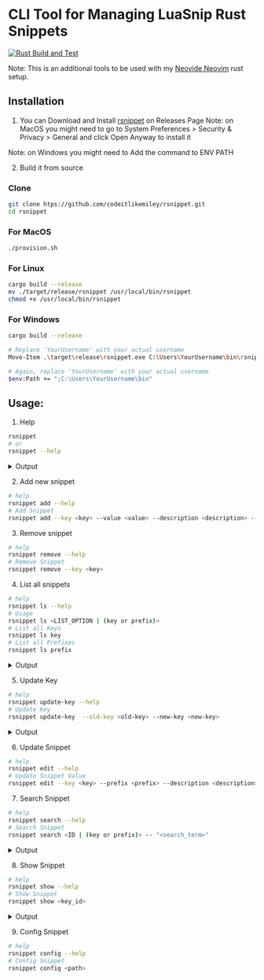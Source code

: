 # CLI Tool for Managing LuaSnip Rust Snippets

[![Rust Build and Test](https://github.com/codeitlikemiley/rsnippet/actions/workflows/test.yml/badge.svg)](https://github.com/codeitlikemiley/rsnippet/actions/workflows/test.yml)

Note: This is an additional tools to be used with my [Neovide Neovim](https://github.com/codeitlikemiley/nvim) rust setup.

## Installation

1. You can Download and Install [rsnippet](https://github.com/codeitlikemiley/rsnippet/releases) on Releases Page
Note: on MacOS you might need to go to System Preferences > Security & Privacy > General and click Open Anyway to install it

Note: on Windows you might need to Add the command to ENV PATH

2. Build it from source
### Clone
```sh
git clone htps://github.com/codeitlikemiley/rsnippet.git
cd rsnippet
```

### For MacOS
```sh
./provision.sh
```

### For Linux
```sh
cargo build --release
mv ./target/release/rsnippet /usr/local/bin/rsnippet
chmod +x /usr/local/bin/rsnippet
```

### For Windows
```sh
cargo build --release

# Replace 'YourUsername' with your actual username
Move-Item .\target\release\rsnippet.exe C:\Users\YourUsername\bin\rsnippet.exe

# Again, replace 'YourUsername' with your actual username
$env:Path += ";C:\Users\YourUsername\bin"
```

## Usage:
1. Help

```sh
rsnippet
# or
rsnippet --help
```

<details>
<summary>Output</summary>

```sh
rsnippet
/Users/uriah/.config/nvim/snippets/rust/rust.json
A CLI tool for managing Neovim LuaSnip Rust snippets

Usage: rsnippet <COMMAND>

Commands:
  add         Adds entry to Snippet Collection file
  rm          Removes entry from Snippet Collection file
  edit        Edits entry in Snippet Collection file
  ls          Lists all entries in Snippet Collection file
  show        Gets entry from Snippet Collection file
  search      Searches for entries in Snippet Collection file
  config      Configures the Snippet Collection file
  update-key
  help        Print this message or the help of the given subcommand(s)

Options:
  -h, --help     Print help
  -V, --version  Print version
```
</details>

2.  Add new snippet
```sh
# help
rsnippet add --help
# Add Snippet
rsnippet add --key <key> --value <value> --description <description> -- "<snippet>"
```

3. Remove snippet

```sh
# help
rsnippet remove --help
# Remove Snippet
rsnippet remove --key <key>
```

4. List all snippets

```sh
# help
rsnippet ls --help
# Usage
rsnippet ls <LIST_OPTION | (key or prefix)>
# List all Keys
rsnippet ls key
# List all Prefixes
rsnippet ls prefix
```

<details>
<summary>Output</summary>

```sh
rsnippet ls key
/Users/uriah/.config/nvim/snippets/rust/rust.json
[src/main.rs:468] list_option = Key
impl_iterator
serialize_to_json_string
impl_add_trait
impl_vec_iterator
unwrap_or_else
impl_deref
impl_debug_single_field
deserialize_json_string
impl_display_single_field
import_serde_traits
impl_clone_single_field
```
</details>

5.  Update Key

```sh
# help
rsnippet update-key --help
# Update Key
rsnippet update-key  --old-key <old-key> --new-key <new-key>
```

<details>
<summary>Output</summary>

```sh
rsnippet update-key --old-key "Fuzz match String" --new-key "fuzzy-match-string"
/Users/uriah/.config/nvim/snippets/rust/rust.json
[src/main.rs:499] &old_key = "Fuzz match String"
[src/main.rs:499] &new_key = "fuzzy-match-string"
```

</details>

6. Update Snippet

```sh
# help
rsnippet edit --help
# Update Snippet Value
rsnippet edit --key <key> --prefix <prefix> --description <description> -- "<snippet>"
```

7. Search Snippet

```sh
# help
rsnippet search --help
# Search Snippet
rsnippet search <ID | (key or prefix)> -- "<search_term>"
```

<details>
<summary>Output</summary>

```sh
rsnippet search key -- impl
/Users/uriah/.config/nvim/snippets/rust/rust.json
[src/main.rs:490] id = Some(
    Key,
)
[src/main.rs:490] &name = "impl"
impl_deref

impl_clone_single_field

impl_iter_range

impl_partialeq_single_field
```
</details>


8. Show Snippet

```sh
# help
rsnippet show --help
# Show Snippet
rsnippet show <key_id>
```

<details>
<summary>Output</summary>

```sh
rsnippet show impl_deref
/Users/uriah/.config/nvim/snippets/rust/rust.json
[src/main.rs:484] &key = "impl_deref"
+-------------+-------------------------------------------------------------+
| Key         | impl_deref                                                  |
+-------------+-------------------------------------------------------------+
| Prefix      | impl_deref                                                  |
+-------------+-------------------------------------------------------------+
| Description | Impl Deref and DerefMut traits for a custom type            |
+-------------+-------------------------------------------------------------+
| Body        | use std::ops::{Deref, DerefMut};                            |
|             |                                                             |
|             | impl<${1:T}> Deref for ${2:YourConcreteStruct}<${1:T}> {    |
|             |     type Target = ${1:T};                                   |
|             |     fn deref(&self) -> &Self::Target {                      |
|             |         &self.${3:your_field}                               |
|             |     }                                                       |
|             | }                                                           |
|             |                                                             |
|             | impl<${1:T}> DerefMut for ${2:YourConcreteStruct}<${1:T}> { |
|             |     fn deref_mut(&mut self) -> &mut Self::Target {          |
|             |         &mut self.${3:your_field}                           |
|             |     }                                                       |
|             | }                                                           |
+-------------+-------------------------------------------------------------+
````
</details>

9. Config Snippet

```sh
# help
rsnippet config --help
# Config Snippet
rsnippet config <path>
```

